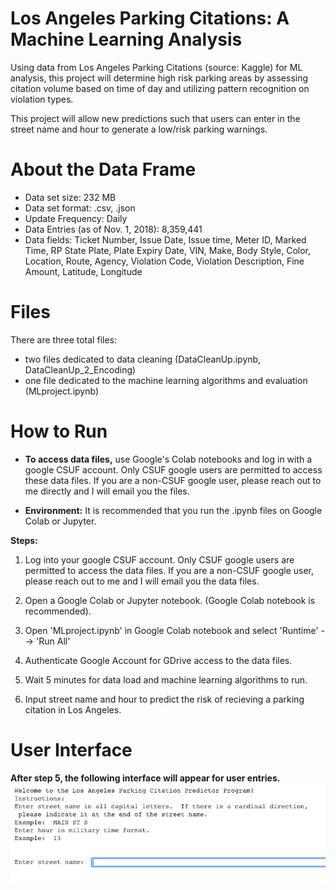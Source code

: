 # Los Angeles Parking Citations:  A Machine Learning Analysis
Using data from Los Angeles Parking Citations (source:  Kaggle) for ML analysis, this project will determine high risk parking areas by assessing citation volume based on time of day and utilizing pattern recognition on violation types.  

This project will allow new predictions such that users can enter in the street name and hour to generate a low/risk parking warnings.

#  About the Data Frame
* Data set size:  232 MB
* Data set format:  .csv, .json
* Update Frequency:  Daily
* Data Entries (as of Nov. 1, 2018): 8,359,441 
* Data fields:  Ticket Number, Issue Date, Issue time, Meter ID, Marked Time, RP State Plate, Plate Expiry Date, VIN, Make, Body Style, Color, Location, Route, Agency, Violation Code, Violation Description, Fine Amount, Latitude, Longitude


#  Files
There are three total files: 
*  two files dedicated to data cleaning (DataCleanUp.ipynb, DataCleanUp_2_Encoding)
*  one file dedicated to the machine learning algorithms and evaluation (MLproject.ipynb)

#  How to Run
* **To access data files,** use Google's Colab notebooks and log in with a google CSUF account. Only CSUF google users are 
permitted to access these data files.  If you are a non-CSUF google user, please reach out to me 
directly and I will email you the files.

* **Environment:** It is recommended that you run the .ipynb files on Google Colab or Jupyter.  

**Steps:**

1.  Log into your google CSUF account.  Only CSUF google users are permitted to access the data files.  If you are a non-CSUF google user, please reach out to me and I will email you the data files.

2.  Open a Google Colab or Jupyter notebook.  (Google Colab notebook is recommended).

3.  Open 'MLproject.ipynb' in Google Colab notebook and select 'Runtime' --> 'Run All'

4.  Authenticate Google Account for GDrive access to the data files.

5.  Wait 5 minutes for data load and machine learning algorithms to run.

6.  Input street name and hour to predict the risk of recieving a parking citation in Los Angeles.

#  User Interface
**After step 5, the following interface will appear for user entries.**
![alt text](UserInputScreenShot.png)
